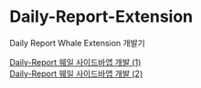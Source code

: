 # Daily-Report-Extension
Daily Report Whale Extension 개발기

[Daily-Report 웨일 사이드바앱 개발 (1)](https://luckysoo3516.github.io/Developing-Whale-Extensions_2/)<br>
[Daily-Report 웨일 사이드바앱 개발 (2)](https://luckysoo3516.github.io/Developing-Whale-Extensions_1/)
